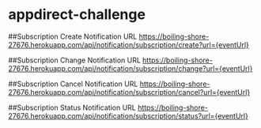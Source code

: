 # appdirect-challenge



##Subscription Create Notification URL
https://boiling-shore-27676.herokuapp.com/api/notification/subscription/create?url={eventUrl}

##Subscription Change Notification URL
https://boiling-shore-27676.herokuapp.com/api/notification/subscription/change?url={eventUrl}

##Subscription Cancel Notification URL
https://boiling-shore-27676.herokuapp.com/api/notification/subscription/cancel?url={eventUrl}

##Subscription Status Notification URL
https://boiling-shore-27676.herokuapp.com/api/notification/subscription/status?url={eventUrl}